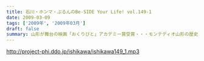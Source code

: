 ```yaml
---
title: 石川・ホンマ・ぶるんのBe-SIDE Your Life! vol.149-1
date: 2009-03-09
tags: ['2009年', '2009年03月']
draft: false
summary: 山形が舞台の映画「おくりびと」アカデミー賞受賞・・・モンテディオ山形の歴史的大勝利・・・そして、山形県民のパーソナリティーが大活躍中のポッドキャストもある事実！NAMAE
---
```


http://project-phi.ddo.jp/ishikawa/ishikawa149_1.mp3
